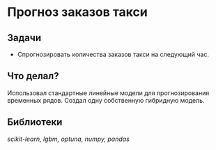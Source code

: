 # Прогноз заказов такси


## Задачи

 - Спрогнозировать количества заказов такси на следующий час.



## Что делал?

Использовал стандартные линейные модели для прогнозирования временных рядов. Создал одну собственную гибридную модель.



## Библиотеки

*scikit-learn, lgbm, optuna, numpy, pandas*


